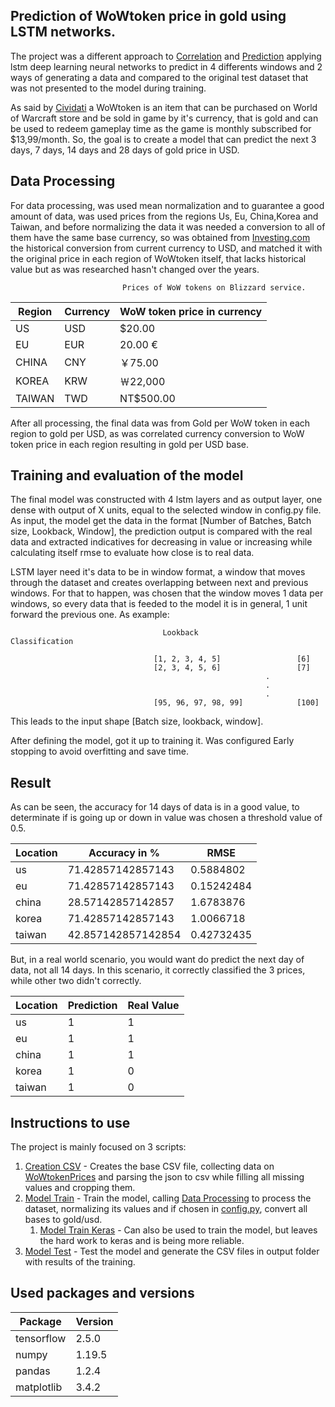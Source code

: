 ## Prediction of WoWtoken price in gold using LSTM networks.

The project was a different approach to [Correlation](https://github.com/Cividati-inatel-ic/correlation) and [Prediction](https://github.com/cividati-inatel-ic/Prediction) applying lstm deep learning neural networks to predict in 4 differents windows and 2 ways of generating a data and compared to the original test dataset that was not presented to the model during training.

As said by [Cividati](https://github.com/cividati) a WoWtoken is an item that can be purchased on World of Warcraft store and be sold in game by it's currency, that is gold and can be used to redeem gameplay time as the game is monthly subscribed for $13,99/month. So, the goal is to create a model that can predict the next 3 days, 7 days, 14 days and 28 days of gold price in USD.

## Data Processing

For data processing, was used mean normalization and to guarantee a good amount of data, was used prices from the
regions Us, Eu, China,Korea and Taiwan, and before normalizing the data it was needed a conversion to all of them have
the same base currency, so was obtained from [Investing.com](https://www.investing.com) the historical conversion from current currency
to USD, and matched it with the original price in each region of WoWtoken itself, that lacks historical value but as
was researched hasn't changed over the years.

                             Prices of WoW tokens on Blizzard service.
                             
| Region	  |  Currency  |	WoW token price in currency   |
| --------- | ---------- | ------------------------------ |
| US	      |  USD       |  	        $20.00              |    
| EU	      |  EUR	     |           20.00 €              |
| CHINA	    |  CNY	     |           ￥75.00              |
| KOREA     |  KRW	     |          ￦22,000              |            
| TAIWAN	  |  TWD	     |         NT$500.00              |  
                         



After all processing, the final data was from Gold per WoW token in each region to gold per USD, as was correlated currency
conversion to WoW token price in each region resulting in gold per USD base.


## Training and evaluation of the model

The final model was constructed with 4 lstm layers and as output layer, one dense with output of X units, equal to the
selected window in config.py file. As input, the model get the data in the format [Number of Batches, Batch size, Lookback, Window], the prediction output is compared with the real data 
and extracted indicatives for decreasing in value or increasing while calculating itself rmse to evaluate how close is to real data.

LSTM layer need it's data to be in window format, a window that moves through the dataset and creates overlapping between
next and previous windows. For that to happen, was chosen that the window moves 1 data per windows, so every data that is
feeded to the model it is in general, 1 unit forward the previous one. As example:

                                      Lookback                     Classification

                                    [1, 2, 3, 4, 5]                 [6]
                                    [2, 3, 4, 5, 6]                 [7]
                                                             .
                                                             .
                                                             .
                                    [95, 96, 97, 98, 99]            [100]

This leads to the input shape [Batch size, lookback, window].

After defining the model, got it up to training it. Was configured Early stopping to avoid overfitting and save time.

## Result
 
As can be seen, the accuracy for 14 days of data is in a good value, to determinate if is going up or down in value was chosen a threshold value of 0.5.

Location  |  Accuracy in %       |  RMSE
----------|----------------------|------------
us        |  71.42857142857143   |  0.5884802
eu        |  71.42857142857143   |  0.15242484
china     |  28.57142857142857   |  1.6783876
korea     |  71.42857142857143   |  1.0066718
taiwan    |  42.857142857142854  |  0.42732435

But, in a real world scenario, you would want do predict the next day of data, not all 14 days. In this scenario, it correctly classified the 3 prices, while other two didn't correctly.

Location  |  Prediction  |  Real Value
----------|--------------|------------
us        |  1           |  1
eu        |  1           |  1
china     |  1           |  1
korea     |  1           |  0
taiwan    |  1           |  0


## Instructions to use

The project is mainly focused on 3 scripts:

1) [Creation CSV](https://github.com/flsantna/WoW-token/blob/master/creation_of_csv_wowtoken_price.py) - Creates the base CSV file, collecting data on [WoWtokenPrices](https://wowtokenprices.com) and parsing the json to csv while filling all missing values and cropping them.
2) [Model Train](https://github.com/flsantna/WoW-token/blob/master/model_train.py) - Train the model, calling [Data Processing](https://github.com/flsantna/WoW-token/blob/master/data_proc.py) to process the dataset, normalizing its values and if chosen in [config.py](https://github.com/flsantna/WoW-token/blob/master/config.py), convert all bases to gold/usd.
   1) [Model Train Keras](https://github.com/flsantna/WoW-token/blob/classification/model_train_keras.py) - Can also be used to train the model, but leaves the hard work to keras and is being more reliable.
3) [Model Test](https://github.com/flsantna/WoW-token/blob/master/model_test.py) - Test the model and generate the CSV files in output folder with results of the training.

## Used packages and versions

| Package    | Version |
| ---------- | ------ |
| tensorflow | 2.5.0 |
| numpy | 1.19.5 |
| pandas | 1.2.4 |
| matplotlib | 3.4.2 |
